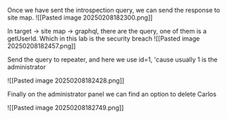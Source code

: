 Once we have sent the introspection query, we can send the response to site map. 
![[Pasted image 20250208182300.png]]

In target -> site map -> graphql, there are the query, one of them is a getUserId. Which in this lab is the security breach
![[Pasted image 20250208182457.png]]

Send the query to repeater, and here we use id=1, 'cause usually 1 is the administrator

![[Pasted image 20250208182428.png]]

Finally on the administrator panel we can find an option to delete Carlos

![[Pasted image 20250208182749.png]]